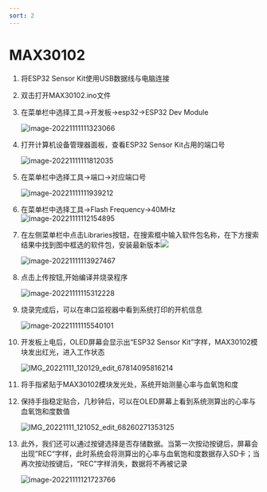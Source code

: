 ```yaml
---
sort: 2
---
```


# MAX30102

1. 将ESP32 Sensor Kit使用USB数据线与电脑连接

2. 双击打开MAX30102.ino文件

3. 在菜单栏中选择工具->开发板->esp32->ESP32 Dev Module

   ![image-20221111111323066](https://addison-cq.github.io/ESP32SensorKit/images/image-20221111111323066.png)

4. 打开计算机设备管理器面板，查看ESP32 Sensor Kit占用的端口号

   ![image-20221111111812035](https://addison-cq.github.io/ESP32SensorKit/images/image-20221111111812035.png)

5. 在菜单栏中选择工具->端口->对应端口号

   ![image-20221111111939212](https://addison-cq.github.io/ESP32SensorKit/images/image-20221111111939212.png)

6. 在菜单栏中选择工具->Flash Frequency->40MHz![image-20221111112154895](https://addison-cq.github.io/ESP32SensorKit/images/image-20221111112154895.png)

7. 在左侧菜单栏中点击Libraries按钮，在搜索框中输入软件包名称，在下方搜索结果中找到图中框选的软件包，安装最新版本![](https://addison-cq.github.io/ESP32SensorKit/images/image-20221111113050326.png)

   ![image-20221111113927467](https://addison-cq.github.io/ESP32SensorKit/images/image-20221111113927467.png)

8. 点击上传按钮,开始编译并烧录程序

   ![image-20221111115312228](https://addison-cq.github.io/ESP32SensorKit/images/image-20221111115312228.png)

9. 烧录完成后，可以在串口监视器中看到系统打印的开机信息

   ![image-20221111115540101](https://addison-cq.github.io/ESP32SensorKit/images/image-20221111115540101.png)
   
9. 开发板上电后，OLED屏幕会显示出“ESP32 Sensor Kit”字样，MAX30102模块发出红光，进入工作状态

   ![IMG_20221111_120129_edit_67814095816214](https://addison-cq.github.io/ESP32SensorKit/images/IMG_20221208_153235_edit_494155319177722.jpg)
   
9. 将手指紧贴于MAX30102模块发光处，系统开始测量心率与血氧饱和度

9. 保持手指稳定贴合，几秒钟后，可以在OLED屏幕上看到系统测算出的心率与血氧饱和度数值

   ![IMG_20221111_121052_edit_68260271353125](https://addison-cq.github.io/ESP32SensorKit/images/IMG_20221208_153910_edit_494193920486570.jpg)
   
9. 此外，我们还可以通过按键选择是否存储数据。当第一次按动按键后，屏幕会出现”REC“字样，此时系统会将测算出的心率与血氧饱和度数据存入SD卡；当再次按动按键后，“REC”字样消失，数据将不再被记录

   ![image-20221111121723766](https://addison-cq.github.io/ESP32SensorKit/images/IMG_20221208_155852_edit_494582712357344.png)
